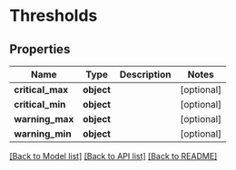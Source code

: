 # Thresholds

## Properties
Name | Type | Description | Notes
------------ | ------------- | ------------- | -------------
**critical_max** | **object** |  | [optional] 
**critical_min** | **object** |  | [optional] 
**warning_max** | **object** |  | [optional] 
**warning_min** | **object** |  | [optional] 

[[Back to Model list]](../README.md#documentation-for-models) [[Back to API list]](../README.md#documentation-for-api-endpoints) [[Back to README]](../README.md)


